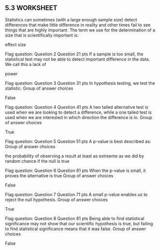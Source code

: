 ## 5.3 WORKSHEET

Statistics can sometimes (with a large enough sample size) detect differences that
make little difference in reality and other times fail to see things that are highly important.
The term we use for the determination of a size that is scientifically important is:

effect size

Flag question: Question 2
Question 21 pts
If a sample is too small, the statistical test may not be able to detect important difference in
the data.  We call this a lack of

power

Flag question: Question 3
Question 31 pts
In hypothesis testing, we test the statistic.
Group of answer choices



False

Flag question: Question 4
Question 41 pts
A two tailed alternative test is used when we are looking to detect a difference, while
a one tailed test is used when we are interested in which direction the difference is in.
Group of answer choices

True


Flag question: Question 5
Question 51 pts
A p-value is best described as:
Group of answer choices


the probability of observing a result at least as extreeme as we did by random chance if the null is true


Flag question: Question 6
Question 61 pts
When the p-value is small, it proves the alternative is true
Group of answer choices



False

Flag question: Question 7
Question 71 pts
A small p-value enables us to reject the null hypothesis.
Group of answer choices

True


Flag question: Question 8
Question 81 pts
Being able to find statistical significance may not show that our scientific hypothesis is true, but
failing to find statistical significance means that it was false.
Group of answer choices

False
